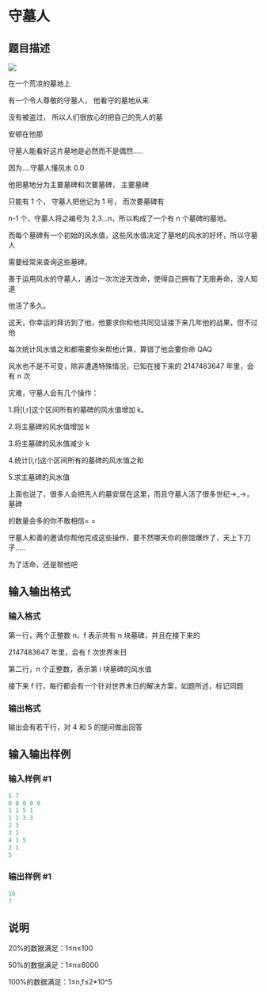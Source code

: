 # 守墓人

## 题目描述

 ![](https://cdn.luogu.com.cn/upload/pic/1406.png)

在一个荒凉的墓地上

有一个令人尊敬的守墓人， 他看守的墓地从来

没有被盗过， 所以人们很放心的把自己的先人的墓

安顿在他那

守墓人能看好这片墓地是必然而不是偶然.....

因为....守墓人懂风水 0.0

他把墓地分为主要墓碑和次要墓碑， 主要墓碑

只能有 1 个， 守墓人把他记为 1 号， 而次要墓碑有

n-1 个，守墓人将之编号为 2,3...n，所以构成了一个有 n 个墓碑的墓地。

而每个墓碑有一个初始的风水值，这些风水值决定了墓地的风水的好坏，所以守墓人

需要经常来查询这些墓碑。

善于运用风水的守墓人，通过一次次逆天改命，使得自己拥有了无限寿命，没人知道

他活了多久。

这天，你幸运的拜访到了他，他要求你和他共同见证接下来几年他的战果，但不过他

每次统计风水值之和都需要你来帮他计算，算错了他会要你命 QAQ

风水也不是不可变，除非遭遇特殊情况，已知在接下来的 2147483647 年里，会有 n 次

灾难，守墓人会有几个操作：

1.将[l,r]这个区间所有的墓碑的风水值增加 k。

2.将主墓碑的风水值增加 k

3.将主墓碑的风水值减少 k

4.统计[l,r]这个区间所有的墓碑的风水值之和

5.求主墓碑的风水值

上面也说了，很多人会把先人的墓安居在这里，而且守墓人活了很多世纪→\_→，墓碑

的数量会多的你不敢相信= =

守墓人和善的邀请你帮他完成这些操作，要不然哪天你的旅馆爆炸了，天上下刀子.....

为了活命，还是帮他吧

## 输入输出格式

### 输入格式

第一行，两个正整数 n，f 表示共有 n 块墓碑，并且在接下来的

2147483647 年里，会有 f 次世界末日

第二行，n 个正整数，表示第 i 块墓碑的风水值

接下来 f 行，每行都会有一个针对世界末日的解决方案，如题所述，标记同题

### 输出格式

输出会有若干行，对 4 和 5 的提问做出回答

## 输入输出样例

### 输入样例 #1

```cpp
5 7
0 0 0 0 0
1 1 5 1
1 1 3 3
2 3
3 1
4 1 5
2 1
5
```


### 输出样例 #1

```cpp
16
7
```


## 说明

20%的数据满足：1≤n≤100

50%的数据满足：1≤n≤6000

100%的数据满足：1≤n,f≤2\*10^5

